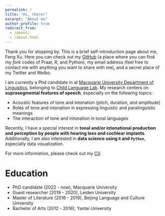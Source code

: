 ```yaml
---
permalink: /
title: "Hi, there!"
excerpt: "About me"
author_profile: true
redirect_from: 
  - /about/
  - /about.html
---
```


Thank you for stopping by. This is a brief self-introduction page about me, Feng Xu. Here you can check out my [GitHub](https://github.com/AlisterFengXu) (a place where you can find my *fork* codes of Praat, R, and Python), my email address (feel free to contact me with anything you want to share with me), and a secret place of my Twitter and Weibo.

I am currently a Phd candidate in at [Macquarie University Department of Linguistics](https://www.mq.edu.au/about/about-the-university/our-faculties/medicine-and-health-sciences/departments-and-centres/department-of-linguistics), belonging to [Child Language Lab](https://www.mq.edu.au/about/about-the-university/our-faculties/medicine-and-health-sciences/departments-and-centres/department-of-linguistics/our-research/child-language-acquisition/child-language-lab). My research centers on **suprasegmental features of speech**, especially on the following topics:

- Acoustic features of tone and intonation (pitch, duration, and amplitude)
- Roles of tone and intonation in expressing linguistic and paralinguistic meanings
- The interaction of tone and intonation in tonal languages

Recently, I have a special interest in **tonal and/or intonational production and perception by people with hearing loss and cochlear implants**. Additionally, I am also interested in **data science using `R` and `Python`**, especially data visualization.

For more information, please check out my [CV](http://49.234.128.142/CV_Xu.pdf).

# Education

* PhD candidate (2022 - now), Macquarie University
* Guest researcher (2019 - 2020), Leiden University
* Master of Literature (2016 - 2019), Beijing Language and Culture University
* Bachelor of Arts (2012 - 2016), Yantai University
